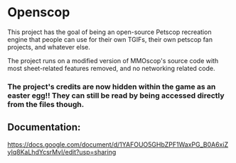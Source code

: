 # Openscop
This project has the goal of being an open-source Petscop recreation engine that people can use for their own TGIFs, their own petscop fan projects, and whatever else.

The project runs on a modified version of MMOscop's source code with most sheet-related features removed, and no networking related code.

### The project's credits are now hidden within the game as an easter egg!! They can still be read by being accessed directly from the files though.

## Documentation:
https://docs.google.com/document/d/1YAFOUO5GHbZPF1WaxPG_B0A6xiZyIq8KaLhdYcsrMvI/edit?usp=sharing
